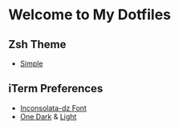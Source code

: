 Welcome to My Dotfiles
======================

Zsh Theme
---------
* [Simple](https://github.com/robbyrussell/oh-my-zsh/blob/master/themes/simple.zsh-theme)

iTerm Preferences
-----------------
* [Inconsolata-dz Font](https://www.dropbox.com/s/rfef1168ra5kqeh/Inconsolata-dz.otf?dl=0)
* [One Dark](https://www.dropbox.com/sh/oes1j5xti1b7d9i/AACxfZbC5vVPoI3qVqVFv1ata?dl=0) & [Light](https://www.dropbox.com/sh/lv6vceiyhg8z19x/AAAQutnR6YsQeRvZKpULsqfca?dl=0)
